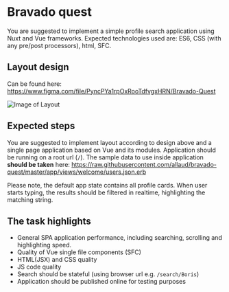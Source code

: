 # Bravado quest

You are suggested to implement a simple profile search application using Nuxt and Vue frameworks. Expected technologies used are: ES6, CSS (with any pre/post processors), html, SFC.

## Layout design

Can be found here: https://www.figma.com/file/PyncPYa1rpOxRooTdfvgxHRN/Bravado-Quest

![Image of Layout](https://s3.amazonaws.com/bravado-images-production/Desktop.png)

## Expected steps

You are suggested to implement layout according to design above and a single page application based on Vue and its modules. Application should be running on a root url (`/`). The sample data to use inside application **should be taken** here: https://raw.githubusercontent.com/allaud/bravado-quest/master/app/views/welcome/users.json.erb

Please note, the default app state contains all profile cards. When user starts typing, the results should be filtered in realtime, highlighting the matching string.

## The task highlights

* General SPA application performance, including searching, scrolling and highlighting speed.
* Quality of Vue single file components (SFC)
* HTML(JSX) and CSS quality
* JS code quality
* Search should be stateful (using browser url e.g. `/search/Boris`)
* Application should be published online for testing purposes 
